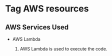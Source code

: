 <h1>Tag AWS resources</h1>

<h2>AWS Services Used</h2>
<ul>
  <li>AWS Lambda</li>
    <ol>
      <li>AWS Lambda is used to execute the code.</li>
    </ol>
</ul>